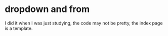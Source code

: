 # dropdown and from

I did it when I was just studying, the code may not be pretty, the index page is a template.
